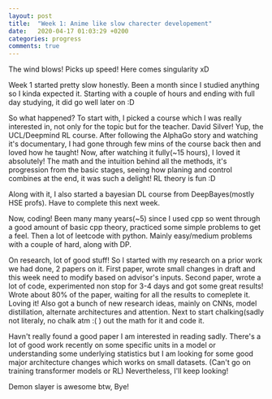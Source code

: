 ```yaml
---
layout: post
title:  "Week 1: Anime like slow charecter developement"
date:   2020-04-17 01:03:29 +0200
categories: progress
comments: true
---
```

The wind blows! Picks up speed! Here comes singularity xD

<!--more-->
Week 1 started pretty slow honestly. Been a month since I studied anything so I kinda expected it. Starting with a couple of hours and ending with full day studying, it did go well later on :D

So what happened? To start with, I picked a course which I was really interested in, not only for the topic but for the teacher. David Silver! Yup, the UCL/Deepmind RL course. After following the AlphaGo story and watching it's documentary, I had gone through few mins of the course back then and loved how he taught! Now, after watching it fully(~15 hours), I loved it absolutely! The math and the intuition behind all the methods, it's progression from the basic stages, seeing how planing and control combines at the end, it was such a delight! RL theory is fun :D

Along with it, I also started a bayesian DL course from DeepBayes(mostly HSE profs). Have to complete this next week.

Now, coding! Been many many years(~5) since I used cpp so went through a good amount of basic cpp theory, practiced some simple problems to get a feel. Then a lot of leetcode with python. Mainly easy/medium problems with a couple of hard, along with DP.

On research, lot of good stuff! So I started with my research on a prior work we had done, 2 papers on it. First paper, wrote small changes in draft and this week need to modify based on advisor's inputs. Second paper, wrote a lot of code, experimented non stop for 3-4 days and got some great results! Wrote about 80% of the paper, waiting for all the results to comeplete it. Loving it! Also got a bunch of new research ideas, mainly on CNNs, model distillation, alternate architectures and attention. Next to start chalking(sadly not literaly, no chalk atm :( ) out the math for it and code it. 

Havn't really found a good paper I am interested in reading sadly. There's a lot of good work recently on some specific units in a model or understanding some underlying statistics but I am looking for some good major architecture changes which works on small datasets. (Can't go on training transformer models or RL) Nevertheless, I'll keep looking!

Demon slayer is awesome btw, Bye!  
